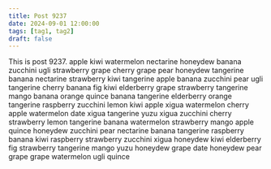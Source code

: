 ```yaml
---
title: Post 9237
date: 2024-09-01 12:00:00
tags: [tag1, tag2]
draft: false
---
```

This is post 9237.
apple
kiwi
watermelon
nectarine
honeydew
banana
zucchini
ugli
strawberry
grape
cherry
grape
pear
honeydew
tangerine
banana
nectarine
strawberry
kiwi
tangerine
apple
banana
zucchini
pear
ugli
tangerine
cherry
banana
fig
kiwi
elderberry
grape
strawberry
tangerine
mango
banana
orange
quince
banana
tangerine
elderberry
orange
tangerine
raspberry
zucchini
lemon
kiwi
apple
xigua
watermelon
cherry
apple
watermelon
date
xigua
tangerine
yuzu
xigua
zucchini
cherry
strawberry
lemon
tangerine
banana
watermelon
strawberry
mango
apple
quince
honeydew
zucchini
pear
nectarine
banana
tangerine
raspberry
banana
kiwi
raspberry
strawberry
zucchini
xigua
honeydew
kiwi
elderberry
fig
strawberry
tangerine
mango
yuzu
honeydew
grape
date
honeydew
pear
grape
grape
watermelon
ugli
quince
